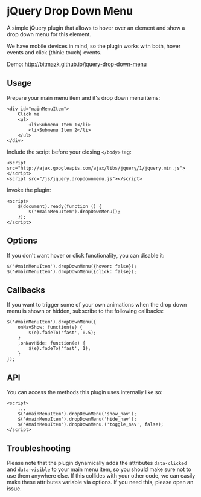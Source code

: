 # jQuery Drop Down Menu

A simple jQuery plugin that allows to hover over an element and show a drop
down menu for this element.

We have mobile devices in mind, so the plugin works with both, hover events
and click (think: touch) events.

Demo: http://bitmazk.github.io/jquery-drop-down-menu


## Usage

Prepare your main menu item and it's drop down menu items:

    <div id="mainMenuItem">
        Click me
        <ul>
            <li>Submenu Item 1</li>
            <li>Submenu Item 2</li>
        </ul>
    </div>

Include the script before your closing `</body>` tag:

    <script src="http://ajax.googleapis.com/ajax/libs/jquery/1/jquery.min.js"></script>
    <script src="/js/jquery.dropdownmenu.js"></script>

Invoke the plugin:

    <script>
        $(document).ready(function () {
            $('#mainMenuItem').dropDownMenu();
        });
    </script>

## Options

If you don't want hover or click functionality, you can disable it:

    $('#mainMenuItem').dropDownMenu({hover: false});
    $('#mainMenuItem').dropDownMenu({click: false});


## Callbacks

If you want to trigger some of your own animations when the drop down menu
is shown or hidden, subscribe to the following callbacks:

    $('#mainMenuItem').dropDownMenu({
        onNavShow: function(e) {
            $(e).fadeTo('fast', 0.5);
        }
        ,onNavHide: function(e) {
            $(e).fadeTo('fast', 1);
        }
    });


## API

You can access the methods this plugin uses internally like so:

    <script>
        ...
        $('#mainMenuItem').dropDownMenu('show_nav');
        $('#mainMenuItem').dropDownMenu('hide_nav');
        $('#mainMenuItem').dropDownMenu.('toggle_nav', false);
    </script>


## Troubleshooting

Please note that the plugin dynamically adds the attributes `data-clicked` and
`data-visible` to your main menu item, so you should make sure not to use them
anywhere else. If this collides with your other code, we can easily make these
attributes variable via options. If you need this, please open an issue.
